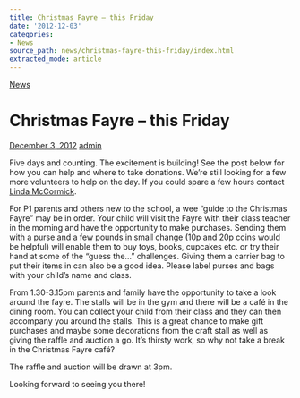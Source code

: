 ```yaml
---
title: Christmas Fayre – this Friday
date: '2012-12-03'
categories:
- News
source_path: news/christmas-fayre-this-friday/index.html
extracted_mode: article
---
```

[News](/news/)

# Christmas Fayre – this Friday

[December 3, 2012](/news/christmas-fayre-this-friday/) [admin](author/admin/)

Five days and counting. The excitement is building! See the post below for how you can help and where to take donations. We’re still looking for a few more volunteers to help on the day. If you could spare a few hours contact [Linda McCormick](mailto:lindamccormick1@googlemail.com).

For P1 parents and others new to the school, a wee “guide to the Christmas Fayre” may be in order. Your child will visit the Fayre with their class teacher in the morning and have the opportunity to make purchases. Sending them with a purse and a few pounds in small change (10p and 20p coins would be helpful) will enable them to buy toys, books, cupcakes etc. or try their hand at some of the “guess the…” challenges. Giving them a carrier bag to put their items in can also be a good idea. Please label purses and bags with your child’s name and class.

From 1.30-3.15pm parents and family have the opportunity to take a look around the fayre. The stalls will be in the gym and there will be a café in the dining room. You can collect your child from their class and they can then accompany you around the stalls. This is a great chance to make gift purchases and maybe some decorations from the craft stall as well as giving the raffle and auction a go. It’s thirsty work, so why not take a break in the Christmas Fayre café?

The raffle and auction will be drawn at 3pm.

Looking forward to seeing you there!
